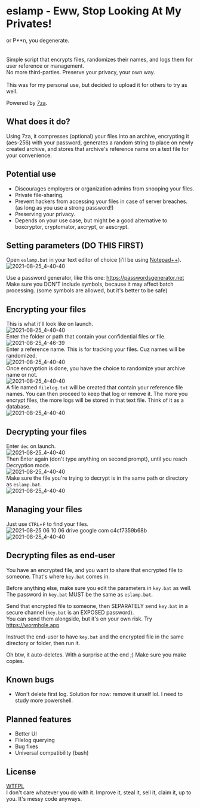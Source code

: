 # eslamp - Eww, Stop Looking At My Privates!
or P**n, you degenerate.<br>
<br>
<br>
Simple script that encrypts files, randomizes their names, and logs them for user reference or management.<br>
No more third-parties. Preserve your privacy, your own way.<br><br>
This was for my personal use, but decided to upload it for others to try as well.

Powered by [7za](https://www.7-zip.org).

## What does it do?
Using 7za, it compresses (optional) your files into an archive, encrypting it (aes-256) with your password, generates a random string to place on newly created archive, and stores that archive's reference name on a text file for your convenience.

## Potential use
* Discourages employers or organization admins from snooping your files.
* Private file-sharing.
* Prevent hackers from accessing your files in case of server breaches. (as long as you use a strong password!)
* Preserving your privacy.
* Depends on your use case, but might be a good alternative to boxcryptor, cryptomator, axcrypt, or aescrypt.

## Setting parameters (DO THIS FIRST)
Open `eslamp.bat` in your text editor of choice (i'll be using [Notepad++](https://notepad-plus-plus.org)).
![2021-08-25_4-40-40](https://user-images.githubusercontent.com/65538621/130700590-fda140ee-98f3-4641-807c-193ac4883032.png)

Use a password generator, like this one: https://passwordsgenerator.net<br>
Make sure you DON'T include symbols, because it may affect batch processing. (some symbols are allowed, but it's better to be safe)

## Encrypting your files
This is what it'll look like on launch.<br>
![2021-08-25_4-40-40](https://user-images.githubusercontent.com/65538621/130687253-6a794ef3-256a-4423-9ba2-396f0d355cf8.png)
<br>Enter the folder or path that contain your confidential files or file.<br>
![2021-08-25_4-46-39](https://user-images.githubusercontent.com/65538621/130687862-09c61c89-64c4-4372-ae69-a3f309905801.png)
<br>Enter a reference name. This is for tracking your files. Cuz names will be randomized.<br>
![2021-08-25_4-40-40](https://user-images.githubusercontent.com/65538621/130688405-4f7afef1-4192-4761-8928-92fe05a8e8e7.png)
<br>Once encryption is done, you have the choice to randomize your archive name or not.<br>
![2021-08-25_4-40-40](https://user-images.githubusercontent.com/65538621/130689220-12ccee62-686b-43ec-a9f1-5f3eee89894e.png)
<br>A file named `filelog.txt` will be created that contain your reference file names. You can then proceed to keep that log or remove it. The more you encrypt files, the more logs will be stored in that text file. Think of it as a database.<br>
![2021-08-25_4-40-40](https://user-images.githubusercontent.com/65538621/130691638-1d92d1d1-a6a9-4e2a-b010-a06fbb4768c0.png)

## Decrypting your files
Enter `dec` on launch.<br>
![2021-08-25_4-40-40](https://user-images.githubusercontent.com/65538621/130694683-fe48ab3a-edb1-456a-b054-fee3fe3ce526.png)
<br>Then Enter again (don't type anything on second prompt), until you reach Decryption mode.<br>
![2021-08-25_4-40-40](https://user-images.githubusercontent.com/65538621/130694990-83f8a9ab-7ec4-469c-90dc-ca356b881006.png)
<br>Make sure the file you're trying to decrypt is in the same path or directory as `eslamp.bat`.<br>
![2021-08-25_4-40-40](https://user-images.githubusercontent.com/65538621/130695379-ae0efa90-0026-4fc2-b769-da6d57848d57.png)

## Managing your files
Just use `CTRL`+`F` to find your files.
![2021-08-25 06 10 06 drive google com c4cf7359b68b](https://user-images.githubusercontent.com/65538621/130696764-d2cc4b15-f9fa-4deb-8db6-7c527b8af056.png)
![2021-08-25_4-40-40](https://user-images.githubusercontent.com/65538621/130697369-e1015637-73a5-4f88-a7b7-d3f7bad13bbd.png)

## Decrypting files as end-user
You have an encrypted file, and you want to share that encrypted file to someone. That's where `key.bat` comes in.<br>

Before anything else, make sure you edit the parameters in `key.bat` as well.<br>
The password in `key.bat` MUST be the same as `eslamp.bat`.

Send that encrypted file to someone, then SEPARATELY send `key.bat` in a secure channel (`key.bat` is an EXPOSED password).<br>
You can send them alongside, but it's on your own risk. Try https://wormhole.app

Instruct the end-user to have `key.bat` and the encrypted file in the same directory or folder, then run it.

Oh btw, it auto-deletes. With a surprise at the end ;) Make sure you make copies.

## Known bugs
* Won't delete first log. Solution for now: remove it urself lol. I need to study more powershell.

## Planned features
* Better UI
* Filelog querying
* Bug fixes
* Universal compatibility (bash)

## License
[WTFPL](https://github.com/sabakuran/eslamp/blob/main/LICENSE)<br>
I don't care whatever you do with it. Improve it, steal it, sell it, claim it, up to you. It's messy code anyways.
